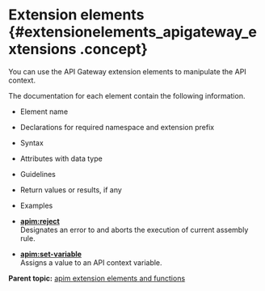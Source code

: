 # Extension elements {#extensionelements_apigateway_extensions .concept}

You can use the API Gateway extension elements to manipulate the API context.

The documentation for each element contain the following information.

-   Element name
-   Declarations for required namespace and extension prefix
-   Syntax
-   Attributes with data type
-   Guidelines
-   Return values or results, if any
-   Examples

-   **[apim:reject](reject_apigatewayelement.md)**  
Designates an error to and aborts the execution of current assembly rule.
-   **[apim:set-variable](set-variable_apigatewayelement.md)**  
Assigns a value to an API context variable.

**Parent topic:** [apim extension elements and functions](apigw_extensions.md)

